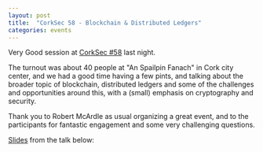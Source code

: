 ```yaml
---
layout: post
title:  "CorkSec 58 - Blockchain & Distributed Ledgers"
categories: events
---
```

Very Good session at [CorkSec #58](https://www.meetup.com/CorkSec/events/247900716/) last night.

The turnout was about 40 people at "An Spailpin Fanach" in Cork city center, and we had a good time having a few pints, and talking about the broader topic of blockchain, distributed ledgers and some of the challenges and opportunities around this, with a (small) emphasis on cryptography and security.

Thank you to Robert McArdle as usual organizing a great event, and to the participants for fantastic engagement and some very challenging questions.

[Slides](https://speakerdeck.com/ilen/use-cases-for-blockchain-and-distributed-ledgers) from the talk below:

<script async class="speakerdeck-embed" data-id="4ebb519b1810402b928a1d8fb4b2b478" data-ratio="1.54449472096531" src="//speakerdeck.com/assets/embed.js"></script>
